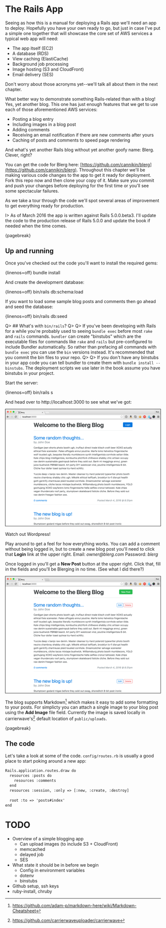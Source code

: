 # The Rails App

Seeing as how this is a manual for deploying a Rails app we'll need an app to deploy. Hopefully you have your own ready to go, but just in case I've put a simple one together that will showcase the core set of AWS services a typical web app will need: 

* The app itself (EC2)
* A database (RDS)
* View caching (ElastiCache)
* Background job processing
* Image hosting (S3 and CloudFront)
* Email delivery (SES)

Don't worry about those acronyms yet--we'll talk all about them in the next chapter.

What better way to demonstrate something Rails-related than with a blog! Yes, yet another blog. This one has just enough features that we get to use each of those aforementioned AWS services:

* Posting a blog entry
* Including images in a blog post
* Adding comments
* Receiving an email notification if there are new comments after yours
* Caching of posts and comments to speed page rendering

And what's yet another Rails blog without yet another goofy name: Blerg. Clever, right?

You can get the code for Blerg here: [https://github.com/cannikin/blerg](https://github.com/cannikin/blerg). Throughout this chapter we'll be making various code changes to the app to get it ready for deployment. Fork this repo now and then clone your copy of it. Make sure you commit and push your changes before deploying for the first time or you'll see some spectacular failures.

As we take a tour through the code we'll spot several areas of improvement to get everything ready for production.

I> As of March 2016 the app is written against Rails 5.0.0.beta3. I'll update the code to the production release of Rails 5.0.0 and update the book if needed when the time comes.

{pagebreak}

## Up and running

Once you've checked out the code you'll want to install the required gems:

{linenos=off}
        bundle install

And create the development database:

{linenos=off}
        bin/rails db:schema:load

If you want to load some sample blog posts and comments then go ahead and seed the database:

{linenos=off}
        bin/rails db:seed

Q> ## What's with `bin/rails`? 
Q>
Q> If you've been developing with Rails for a while you're probably used to seeing `bundle exec` before most `rake` and `rails` commands. `bundler` can create "binstubs" which are the executable files for commands like `rake` and `rails` but pre-configured to include Bundler automatically. So rather than prefacing all commands with `bundle exec` you can use the `bin` versions instead. It's recommended that you commit the bin files to your repo.
Q>
Q> If you don't have any binstubs in your app code you can tell bundler to create them with `bundle install --binstubs`. The deployment scripts we use later in the book assume you have binstubs in your project.

Start the server:

{linenos=off}
        bin/rails s

And head over to http://localhost:3000 to see what we've got:

![](images/1-1.png)

Watch out Wordpress!

Play around to get a feel for how everything works. You can add a comment without being logged in, but to create a new blog post you'll need to click that **Login** link at the upper right. Email: _owner@blerg.com_ Password: _blerg_

Once logged in you'll get a **New Post** button at the upper right. Click that, fill in the fields and you'll be Blerging in no time. (See what I did there?)

![](images/1-2.png)

The blog supports Markdown[^markdown] which makes it easy to add some formatting to your posts. For simplicty you can attach a single image to your blog post using the **Add Image** file field. Currently the image is saved locally in carrierwave's[^carrierwave] default location of `public/uploads`.

{pagebreak}

## The code

Let's take a look at some of the code. `config/routes.rb` is usually a good place to start poking around a new app:

    Rails.application.routes.draw do
      resources :posts do
        resources :comments
      end
      resources :session, :only => [:new, :create, :destroy]

      root :to => 'posts#index'
    end

# TODO

* Overview of a simple blogging app
  * Can upload images (to include S3 + CloudFront)
  * memcached
  * delayed job
  * SES
* What state it should be in before we begin
  * Config in environment variables
  * dotenv
  * binstubs
* Github setup, ssh keys
* ruby-install, chruby


[^markdown]: https://github.com/adam-p/markdown-here/wiki/Markdown-Cheatsheet
[^carrierwave]: https://github.com/carrierwaveuploader/carrierwave
